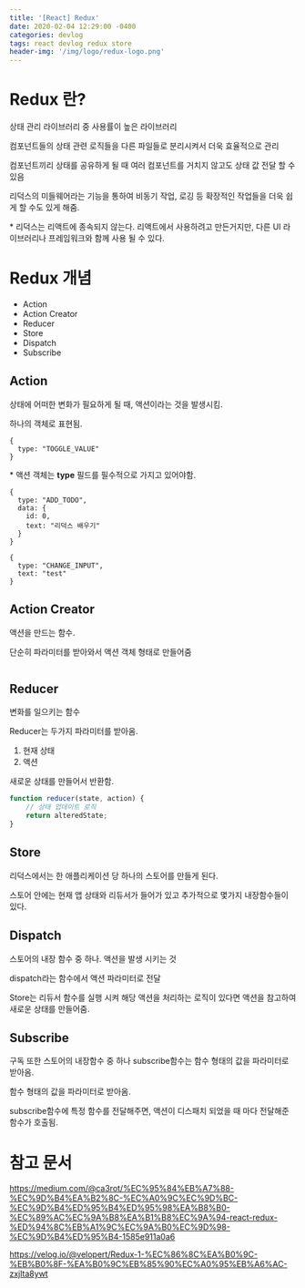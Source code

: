 ```yaml
---
title: '[React] Redux'
date: 2020-02-04 12:29:00 -0400
categories: devlog
tags: react devlog redux store
header-img: '/img/logo/redux-logo.png'
---
```


# Redux 란?

상태 관리 라이브러리 중 사용률이 높은 라이브러리

컴포넌트들의 상태 관련 로직들을 다른 파일들로 분리시켜서 더욱 효율적으로 관리

컴포넌트끼리 상태를 공유하게 될 때 여러 컴포넌트를 거치지 않고도 상태 값 전달 할 수 있음

리덕스의 미들웨어라는 기능을 통하여 비동기 작업, 로깅 등 확장적인 작업들을 더욱 쉽게 할 수도 있게 해줌.

\* 리덕스는 리액트에 종속되지 않는다. 리액트에서 사용하려고 만든거지만, 다른 UI 라이브러리나 프레임워크와 함께 사용 될 수 있다.

# Redux 개념

- Action
- Action Creator
- Reducer
- Store
- Dispatch
- Subscribe

## Action

상태에 어떠한 변화가 필요하게 될 때, 액션이라는 것을 발생시킴.

하나의 객체로 표현됨.

```
{
  type: "TOGGLE_VALUE"
}
```

\* 액션 객체는 **type** 필드를 필수적으로 가지고 있어야함.

```
{
  type: "ADD_TODO",
  data: {
    id: 0,
    text: "리덕스 배우기"
  }
}

{
  type: "CHANGE_INPUT",
  text: "test"
}
```

## Action Creator

액션을 만드는 함수.

단순히 파라미터를 받아와서 액션 객체 형태로 만들어줌

```

```

## Reducer

변화를 일으키는 함수

Reducer는 두가지 파라미터를 받아옴.

1. 현재 상태
2. 액션

새로운 상태를 만들어서 반환함.

```javascript
function reducer(state, action) {
	// 상태 업데이트 로직
	return alteredState;
}
```

## Store

리덕스에서는 한 애플리케이션 당 하나의 스토어를 만들게 된다.

스토어 안에는 현재 앱 상태와 리듀서가 들어가 있고 추가적으로 몇가지 내장함수들이 있다.

## Dispatch

스토어의 내장 함수 중 하나. 액션을 발생 시키는 것

dispatch라는 함수에서 액션 파라미터로 전달

Store는 리듀서 함수를 실행 시켜 해당 액션을 처리하는 로직이 있다면 액션을 참고하여 새로운 상태를 만들어줌.

## Subscribe

구독 또한 스토어의 내장함수 중 하나 subscribe함수는 함수 형태의 값을 파라미터로 받아옴.

함수 형태의 값을 파라미터로 받아옴.

subscribe함수에 특정 함수를 전달해주면, 액션이 디스패치 되었을 때 마다 전달해준 함수가 호출됨.

# 참고 문서

https://medium.com/@ca3rot/%EC%95%84%EB%A7%88-%EC%9D%B4%EA%B2%8C-%EC%A0%9C%EC%9D%BC-%EC%9D%B4%ED%95%B4%ED%95%98%EA%B8%B0-%EC%89%AC%EC%9A%B8%EA%B1%B8%EC%9A%94-react-redux-%ED%94%8C%EB%A1%9C%EC%9A%B0%EC%9D%98-%EC%9D%B4%ED%95%B4-1585e911a0a6

https://velog.io/@velopert/Redux-1-%EC%86%8C%EA%B0%9C-%EB%B0%8F-%EA%B0%9C%EB%85%90%EC%A0%95%EB%A6%AC-zxjlta8ywt

